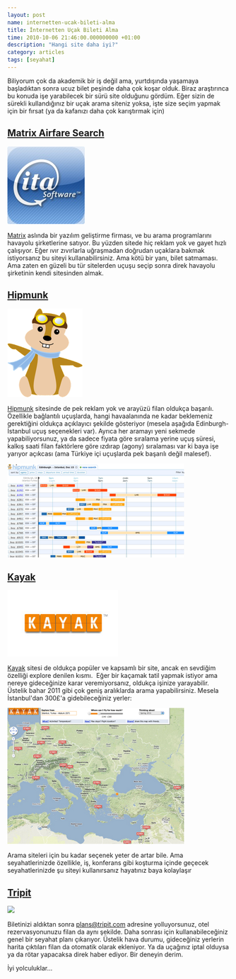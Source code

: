 ```yaml
--- 
layout: post 
name: internetten-ucak-bileti-alma 
title: İnternetten Uçak Bileti Alma 
time: 2010-10-06 21:46:00.000000000 +01:00 
description: "Hangi site daha iyi?"
category: articles
tags: [seyahat]
--- 
```


Biliyorum çok da akademik bir iş değil ama, yurtdışında yaşamaya başladıktan sonra ucuz bilet peşinde daha çok koşar olduk. Biraz araştırınca bu konuda işe yarabilecek bir sürü site olduğunu gördüm.
Eğer sizin de sürekli kullandığınız bir uçak arama siteniz yoksa, işte size seçim yapmak için bir fırsat (ya da kafanızı daha çok karıştırmak için)

## [Matrix Airfare Search](http://matrix.itasoftware.com)

[![](/images/ita_matrix.jpg)](http://matrix.itasoftware.com/)

[Matrix](http://matrix.itasoftware.com) aslında bir yazılım geliştirme firması, ve bu arama programlarını havayolu şirketlerine satıyor. Bu yüzden sitede hiç reklam yok ve gayet hızlı çalışıyor. Eğer ıvır zıvırlarla uğraşmadan doğrudan uçaklara bakmak istiyorsanız bu siteyi kullanabilirsiniz. Ama kötü bir yanı, bilet satmaması. Ama zaten en güzeli bu tür sitelerden uçuşu seçip sonra direk havayolu şirketinin kendi sitesinden almak.

## [Hipmunk](http://www.hipmunk.com/)

[![](/images/hipmunk.png)](http://www.hipmunk.com/)

[Hipmunk](http://www.hipmunk.com/) sitesinde de pek reklam yok ve arayüzü filan oldukça başarılı. Özellikle bağlantılı uçuşlarda, hangi havaalanında ne kadar beklemeniz gerektiğini oldukça açıklayıcı şekilde gösteriyor (mesela aşağıda Edinburgh-İstanbul uçuş seçenekleri var). Ayrıca her aramayı yeni sekmede yapabiliyorsunuz, ya da sadece fiyata göre sıralama yerine uçuş süresi, kalkış saati filan faktörlere göre ızdırap (agony) sıralaması var ki baya işe yarıyor açıkcası (ama Türkiye içi uçuşlarda pek başarılı değil malesef).

[![](/images/hipmunk_screen.png)]()

## [Kayak](http://www.kayak.com/)

[![](/images/kayak_logo.jpg)](http://www.kayak.com/)

[Kayak](http://www.kayak.com/) sitesi de oldukça popüler ve kapsamlı bir site, ancak en sevdiğim özelliği explore denilen kısmı.  Eğer bir kaçamak tatil yapmak istiyor ama nereye gideceğinize karar veremiyorsanız, oldukça işinize yarayabilir. Üstelik bahar 2011 gibi çok geniş aralıklarda arama yapabilirsiniz. Mesela İstanbul'dan 300£'a gidebileceğiniz yerler:

[![](/images/kayak_screen.png)](/images/kayak_screen.png)

Arama siteleri için bu kadar seçenek yeter de artar bile. Ama seyahatlerinizde özellikle, iş, konferans gibi koşturma içinde geçecek seyahatlerinizde şu siteyi kullanırsanız hayatınız baya kolaylaşır

## [Tripit](http://www.tripit.com/)

[![](http://www.tripit.com/images/header/logo.png)](http://www.tripit.com/)

Biletinizi aldıktan sonra plans@tripit.com adresine yolluyorsunuz, otel rezervasyonunuzu filan da aynı şekilde. Daha sonrası için kullanabileceğiniz genel bir seyahat planı çıkarıyor. Üstelik hava durumu, gideceğiniz yerlerin harita çıktıları filan da otomatik olarak ekleniyor. Ya da uçağınız iptal olduysa ya da rötar yapacaksa direk haber ediyor. Bir deneyin derim.

İyi yolculuklar...
